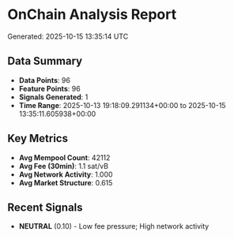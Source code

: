 # OnChain Analysis Report
Generated: 2025-10-15 13:35:14 UTC

## Data Summary
- **Data Points**: 96
- **Feature Points**: 96
- **Signals Generated**: 1
- **Time Range**: 2025-10-13 19:18:09.291134+00:00 to 2025-10-15 13:35:11.605938+00:00

## Key Metrics
- **Avg Mempool Count**: 42112
- **Avg Fee (30min)**: 1.1 sat/vB
- **Avg Network Activity**: 1.000
- **Avg Market Structure**: 0.615

## Recent Signals
- **NEUTRAL** (0.10) - Low fee pressure; High network activity
